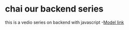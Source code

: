 # chai our backend series
this is a vedio series on backend with javascript
-[Model link](https://app.eraser.io/workspace/YtPqZ1VogxGy1jzIDkzj?origin=share)